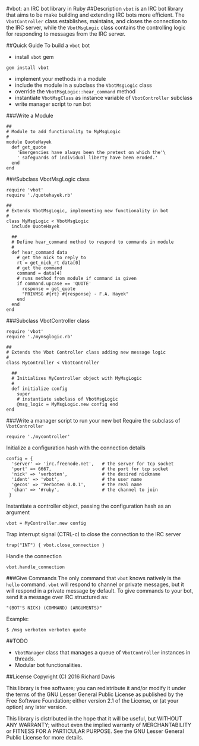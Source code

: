 #vbot: an IRC bot library in Ruby
##Description
`vbot` is an IRC bot library that aims to be make building and extending IRC bots more efficient.
The `VbotController` class establishes, maintains, and closes the connection to the IRC server, while the `VbotMsgLogic` class contains the controlling logic for responding to messages from the IRC server.

##Quick Guide
To build a `vbot` bot
* install `vbot` gem
```
gem install vbot
```
* implement your methods in a module
* include the module in a subclass the `VbotMsgLogic` class
* override the `VbotMsgLogic::hear_command` method
* instantiate `VbotMsgClass` as instance variable of `VbotController` subclass
* write manager script to run bot

###Write a Module

```
##
# Module to add functionality to MyMsgLogic
#
module QuoteHayek
  def get_quote
    'Emergencies have always been the pretext on which the'\
    ' safeguards of individual liberty have been eroded.'
  end
end
```


###Subclass VbotMsgLogic class

```
require 'vbot'
require './quotehayek.rb'

##
# Extends VbotMsgLogic, implementing new functionality in bot
#
class MyMsgLogic < VbotMsgLogic
  include QuoteHayek

  ##
  # Define hear_command method to respond to commands in module
  #
  def hear_command data
    # get the nick to reply to
    rt = get_nick_rt data[0]
    # get the command
    command = data[4]
    # runs method from module if command is given
    if command.upcase == 'QUOTE'
      response = get_quote
      "PRIVMSG #{rt} #{response} - F.A. Hayek"
    end
  end
end
```

###Subclass VbotController class

```
require 'vbot'
require './mymsglogic.rb'

##
# Extends the Vbot Controller class adding new message logic
#
class MyController < VbotController

  ##
  # Initializes MyController object with MyMsgLogic
  #
  def initialize config
    super
    # instantiate subclass of VbotMsgLogic
    @msg_logic = MyMsgLogic.new config end
end
```

###Write a manager script to run your new bot
Require the subclass of `VbotController`
```
require './mycontroller'
```
Initialize a configuration hash with the connection details
```
config = {
  'server' => 'irc.freenode.net',   # the server for tcp socket
  'port' => 6667,                   # the port for tcp socket
  'nick' => 'verboten',             # the desired nickname
  'ident' => 'vbot',                # the user name
  'gecos' => 'Verboten 0.0.1',      # the real name
  'chan' => '#ruby',                # the channel to join
 }
```
Instantiate a controller object, passing the configuration hash as an argument
```
vbot = MyController.new config
```
Trap interrupt signal (CTRL-c) to close the connection to the IRC server
```
trap("INT") { vbot.close_connection }
```
Handle the connection
```
vbot.handle_connection
```

###Give Commands
The only command that `vbot` knows natively is the `hello` command.
`vbot` will respond to channel or private messages, but it will respond in a private message by default.
To give commands to your bot, send it a message over IRC structured as:
```
"(BOT'S NICK) (COMMAND) (ARGUMENTS)"
```

Example:
```
$ /msg verboten verboten quote
```

##TODO
* `VbotManager` class that manages a queue of `VbotController` instances in threads.
* Modular bot functionalities.

##License
Copyright (C) 2016  Richard Davis

This library is free software; you can redistribute it and/or
modify it under the terms of the GNU Lesser General Public
License as published by the Free Software Foundation; either
version 2.1 of the License, or (at your option) any later version.

This library is distributed in the hope that it will be useful,
but WITHOUT ANY WARRANTY; without even the implied warranty of
MERCHANTABILITY or FITNESS FOR A PARTICULAR PURPOSE.  See the GNU
Lesser General Public License for more details.
